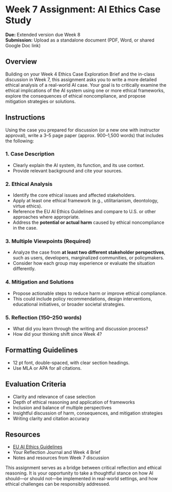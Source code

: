# Week 7 Assignment: AI Ethics Case Study

**Due:** Extended version due Week 8  
**Submission:** Upload as a standalone document (PDF, Word, or shared Google Doc link)

## Overview
Building on your Week 4 Ethics Case Exploration Brief and the in-class discussion in Week 7, this assignment asks you to write a more detailed ethical analysis of a real-world AI case. Your goal is to critically examine the ethical implications of the AI system using one or more ethical frameworks, explore the consequences of ethical noncompliance, and propose mitigation strategies or solutions.

## Instructions
Using the case you prepared for discussion (or a new one with instructor approval), write a 3–5 page paper (approx. 900–1,500 words) that includes the following:

### 1. Case Description
- Clearly explain the AI system, its function, and its use context.
- Provide relevant background and cite your sources.

### 2. Ethical Analysis
- Identify the core ethical issues and affected stakeholders.
- Apply at least one ethical framework (e.g., utilitarianism, deontology, virtue ethics).
- Reference the EU AI Ethics Guidelines and compare to U.S. or other approaches where appropriate.
- Address the **potential or actual harm** caused by ethical noncompliance in the case.

### 3. Multiple Viewpoints (Required)
- Analyze the case from **at least two different stakeholder perspectives**, such as users, developers, marginalized communities, or policymakers.
- Consider how each group may experience or evaluate the situation differently.

### 4. Mitigation and Solutions
- Propose actionable steps to reduce harm or improve ethical compliance.
- This could include policy recommendations, design interventions, educational initiatives, or broader societal strategies.

### 5. Reflection (150–250 words)
- What did you learn through the writing and discussion process?
- How did your thinking shift since Week 4?

## Formatting Guidelines
- 12 pt font, double-spaced, with clear section headings.
- Use MLA or APA for all citations.

## Evaluation Criteria
- Clarity and relevance of case selection
- Depth of ethical reasoning and application of frameworks
- Inclusion and balance of multiple perspectives
- Insightful discussion of harm, consequences, and mitigation strategies
- Writing clarity and citation accuracy

## Resources
- [EU AI Ethics Guidelines](https://digital-strategy.ec.europa.eu/en/library/ethics-guidelines-trustworthy-ai)
- Your Reflection Journal and Week 4 Brief
- Notes and resources from Week 7 discussion

This assignment serves as a bridge between critical reflection and ethical reasoning. It is your opportunity to take a thoughtful stance on how AI should—or should not—be implemented in real-world settings, and how ethical challenges can be responsibly addressed.

